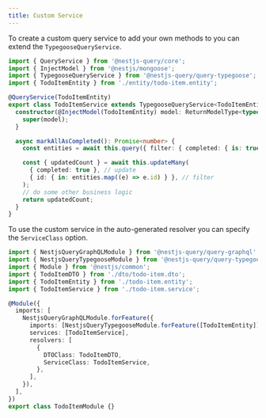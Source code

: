```yaml
---
title: Custom Service
---
```


To create a custom query service to add your own methods to you can extend the `TypegooseQueryService`.

```ts title="todo-item.service.ts"
import { QueryService } from '@nestjs-query/core';
import { InjectModel } from '@nestjs/mongoose';
import { TypegooseQueryService } from '@nestjs-query/query-typegoose';
import { TodoItemEntity } from './entity/todo-item.entity';

@QueryService(TodoItemEntity)
export class TodoItemService extends TypegooseQueryService<TodoItemEntity> {
  constructor(@InjectModel(TodoItemEntity) model: ReturnModelType<typeof TodoItemEntity>) {
    super(model);
  }

  async markAllAsCompleted(): Promise<number> {
    const entities = await this.query({ filter: { completed: { is: true } } });

    const { updatedCount } = await this.updateMany(
      { completed: true }, // update
      { id: { in: entities.map((e) => e.id) } }, // filter
    );
    // do some other business logic
    return updatedCount;
  }
}
```

To use the custom service in the auto-generated resolver you can specify the `ServiceClass` option.

```ts title="todo-item.module.ts" {12,16}
import { NestjsQueryGraphQLModule } from '@nestjs-query/query-graphql';
import { NestjsQueryTypegooseModule } from '@nestjs-query/query-typegoose';
import { Module } from '@nestjs/common';
import { TodoItemDTO } from './dto/todo-item.dto';
import { TodoItemEntity } from './todo-item.entity';
import { TodoItemService } from './todo-item.service';

@Module({
  imports: [
    NestjsQueryGraphQLModule.forFeature({
      imports: [NestjsQueryTypegooseModule.forFeature([TodoItemEntity])],
      services: [TodoItemService],
      resolvers: [
        {
          DTOClass: TodoItemDTO,
          ServiceClass: TodoItemService,
        },
      ],
    }),
  ],
})
export class TodoItemModule {}
```
